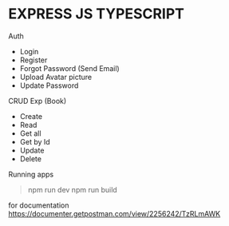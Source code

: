 # EXPRESS JS TYPESCRIPT


Auth
- Login
- Register
- Forgot Password (Send Email)
- Upload Avatar picture
- Update Password

CRUD Exp (Book)
- Create
- Read
- Get all
- Get by Id
- Update
- Delete

Running apps
> npm run dev 
> npm run build

for documentation
https://documenter.getpostman.com/view/2256242/TzRLmAWK
